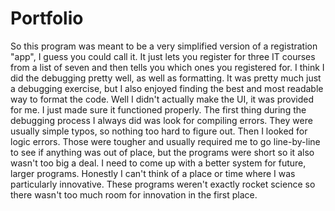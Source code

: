 # Portfolio
So this program was meant to be a very simplified version of a registration "app", I guess you could call it.
It just lets you register for three IT courses from a list of seven and then tells you which ones you registered for.
I think I did the debugging pretty well, as well as formatting. It was pretty much just a debugging exercise, but I also enjoyed finding the best and most readable way to format the code.
Well I didn't actually make the UI, it was provided for me. I just made sure it functioned properly.
The first thing during the debugging process I always did was look for compiling errors. They were usually simple typos, so nothing too hard to figure out. Then I looked for logic errors.
Those were tougher and usually required me to go line-by-line to see if anything was out of place, but the programs were short so it also wasn't too big a deal.
I need to come up with a better system for future, larger programs.
Honestly I can't think of a place or time where I was particularly innovative. These programs weren't exactly rocket science so there wasn't too much room for innovation in the first place.
